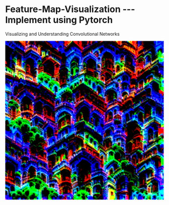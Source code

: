 # Feature-Map-Visualization --- Implement using Pytorch
Visualizing and Understanding Convolutional Networks

![A feature map of interest in building structure](./feature-map.png)
